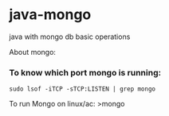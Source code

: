# java-mongo
java with mongo db basic operations

About mongo:

### To know which port mongo is running:
    sudo lsof -iTCP -sTCP:LISTEN | grep mongo
To run Mongo on linux/ac: >mongo



